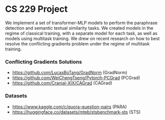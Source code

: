 # CS 229 Project

We implement a set of transformer-MLP models to perform the paraphrase detection and semantic textual similarity tasks.
We created models in the regime of classical training, with a separate model for each task, as well as models using multitask training.
We drew on recent research on how to best resolve the conflicting gradients problem under the regime of multitask training.

### Conflicting Gradients Solutions

- https://github.com/LucasBoTang/GradNorm (GradNorm)
- https://github.com/WeiChengTseng/Pytorch-PCGrad (PCGrad)
- https://github.com/Cranial-XIX/CAGrad (CAGrad)

### Datasets
- https://www.kaggle.com/c/quora-question-pairs (PARA)
- https://huggingface.co/datasets/mteb/stsbenchmark-sts (STS)
